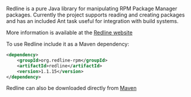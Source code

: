 Redline is a pure Java library for manipulating RPM Package Manager packages. Currently the project supports reading and creating packages and has an included Ant task useful for integration with build systems.

More information is available at the [Redline website](http://redline-rpm.org)

To use Redline include it as a Maven dependency:

```xml
<dependency>
	<groupId>org.redline-rpm</groupId>
	<artifactId>redline</artifactId>
	<version>1.1.15</version>
</dependency>
```

Redline can also be downloaded directly from [Maven](http://central.maven.org/maven2/org/redline-rpm/redline/1.1.15/redline-1.1.15.jar)

